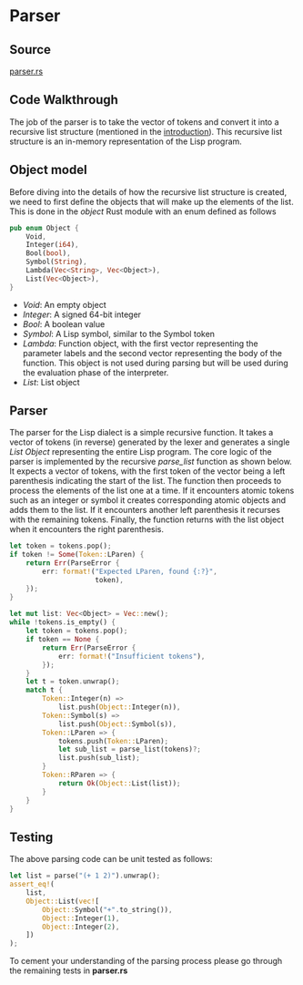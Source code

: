 # Parser

## Source

[parser.rs](https://github.com/vishpat/lisp-rs/blob/0.0.1/src/parser.rs)

## Code Walkthrough

The job of the parser is to take the vector of tokens and convert it into a recursive list structure (mentioned in the [introduction](./introduction.md)). This recursive list structure is an in-memory representation of the Lisp program. 

## Object model
Before diving into the details of how the recursive list structure is created, we need to first define the objects that will make up the elements of the list. This is done in the *object* Rust module with an enum defined as follows

```Rust
pub enum Object {
    Void,
    Integer(i64),
    Bool(bool),
    Symbol(String),
    Lambda(Vec<String>, Vec<Object>),
    List(Vec<Object>),
}
```

- *Void*: An empty object
- *Integer*: A signed 64-bit integer
- *Bool*: A boolean value
- *Symbol*: A Lisp symbol, similar to the Symbol token
- *Lambda*: Function object, with the first vector representing the parameter labels and the second vector representing the body of the function. This object is not used during parsing but will be used during the evaluation phase of the interpreter.
- *List*: List object

## Parser

The parser for the Lisp dialect is a simple recursive function. It takes a vector of tokens (in reverse) generated by the lexer and generates a single *List Object* representing the entire Lisp program. The core logic of the parser is implemented by the recursive *parse_list* function as shown below. It expects a vector of tokens, with the first token of the vector being a left parenthesis indicating the start of the list. The function then proceeds to process the elements of the list one at a time. If it encounters atomic tokens such as an integer or symbol it creates corresponding atomic objects and adds them to the list. If it encounters another left parenthesis it recurses with the remaining tokens. Finally, the function returns with the list object when it encounters the right parenthesis. 

```Rust
let token = tokens.pop();
if token != Some(Token::LParen) {
    return Err(ParseError {
        err: format!("Expected LParen, found {:?}", 
                     token),
    });
}
   
let mut list: Vec<Object> = Vec::new(); 
while !tokens.is_empty() {
    let token = tokens.pop();
    if token == None {
        return Err(ParseError {
            err: format!("Insufficient tokens"),
        });
    }
    let t = token.unwrap();
    match t {
        Token::Integer(n) => 
            list.push(Object::Integer(n)),
        Token::Symbol(s) => 
            list.push(Object::Symbol(s)),
        Token::LParen => {
            tokens.push(Token::LParen);
            let sub_list = parse_list(tokens)?;
            list.push(sub_list);
        }
        Token::RParen => {
            return Ok(Object::List(list));
        }
    }
}
``` 

## Testing

The above parsing code can be unit tested as follows:

```Rust
let list = parse("(+ 1 2)").unwrap();
assert_eq!(
    list,
    Object::List(vec![
        Object::Symbol("+".to_string()),
        Object::Integer(1),
        Object::Integer(2),
    ])
);
```

To cement your understanding of the parsing process please go through the remaining tests in **parser.rs**





